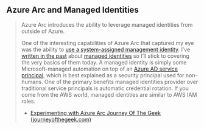 ## Azure Arc and Managed Identities

> Azure Arc introduces the ability to leverage managed identities from outside of Azure.
>
> One of the interesting capabilities of Azure Arc that captured my eye was the ability to [use a system-assigned management identity](https://docs.microsoft.com/en-us/azure/azure-arc/servers/managed-identity-authentication). I’ve [written in the past](https://journeyofthegeek.com/2019/08/07/deep-dive-into-azure-managed-identities-part-1/) about [managed identities](https://docs.microsoft.com/en-us/azure/active-directory/managed-identities-azure-resources/overview) so I’ll stick to covering the very basics of them today. A managed identity is simply some Microsoft-managed automation on top of an [Azure AD service principal](https://docs.microsoft.com/en-us/azure/active-directory/develop/app-objects-and-service-principals), which is best explained as a security principal used for non-humans. One of the primary benefits managed identities provider over traditional service principals is automatic credential rotation. If you come from the AWS world, managed identities are similar to AWS IAM roles.
>
>- [Experimenting with Azure Arc  Journey Of The Geek (journeyofthegeek.com)](https://journeyofthegeek.com/2021/06/12/experimenting-with-azure-arc/)